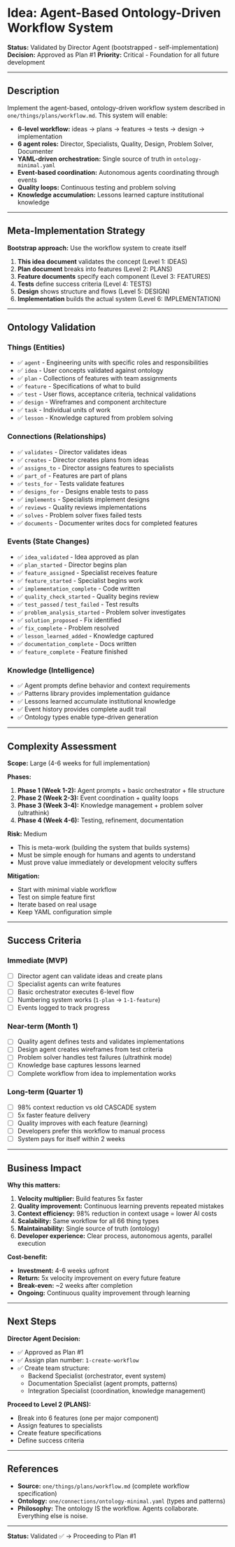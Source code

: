# Idea: Agent-Based Ontology-Driven Workflow System

**Status:** Validated by Director Agent (bootstrapped - self-implementation)
**Decision:** Approved as Plan #1
**Priority:** Critical - Foundation for all future development

---

## Description

Implement the agent-based, ontology-driven workflow system described in `one/things/plans/workflow.md`. This system will enable:

- **6-level workflow:** ideas → plans → features → tests → design → implementation
- **6 agent roles:** Director, Specialists, Quality, Design, Problem Solver, Documenter
- **YAML-driven orchestration:** Single source of truth in `ontology-minimal.yaml`
- **Event-based coordination:** Autonomous agents coordinating through events
- **Quality loops:** Continuous testing and problem solving
- **Knowledge accumulation:** Lessons learned capture institutional knowledge

---

## Meta-Implementation Strategy

**Bootstrap approach:** Use the workflow system to create itself

1. **This idea document** validates the concept (Level 1: IDEAS)
2. **Plan document** breaks into features (Level 2: PLANS)
3. **Feature documents** specify each component (Level 3: FEATURES)
4. **Tests** define success criteria (Level 4: TESTS)
5. **Design** shows structure and flows (Level 5: DESIGN)
6. **Implementation** builds the actual system (Level 6: IMPLEMENTATION)

---

## Ontology Validation

### Things (Entities)
- ✅ `agent` - Engineering units with specific roles and responsibilities
- ✅ `idea` - User concepts validated against ontology
- ✅ `plan` - Collections of features with team assignments
- ✅ `feature` - Specifications of what to build
- ✅ `test` - User flows, acceptance criteria, technical validations
- ✅ `design` - Wireframes and component architecture
- ✅ `task` - Individual units of work
- ✅ `lesson` - Knowledge captured from problem solving

### Connections (Relationships)
- ✅ `validates` - Director validates ideas
- ✅ `creates` - Director creates plans from ideas
- ✅ `assigns_to` - Director assigns features to specialists
- ✅ `part_of` - Features are part of plans
- ✅ `tests_for` - Tests validate features
- ✅ `designs_for` - Designs enable tests to pass
- ✅ `implements` - Specialists implement designs
- ✅ `reviews` - Quality reviews implementations
- ✅ `solves` - Problem solver fixes failed tests
- ✅ `documents` - Documenter writes docs for completed features

### Events (State Changes)
- ✅ `idea_validated` - Idea approved as plan
- ✅ `plan_started` - Director begins plan
- ✅ `feature_assigned` - Specialist receives feature
- ✅ `feature_started` - Specialist begins work
- ✅ `implementation_complete` - Code written
- ✅ `quality_check_started` - Quality begins review
- ✅ `test_passed` / `test_failed` - Test results
- ✅ `problem_analysis_started` - Problem solver investigates
- ✅ `solution_proposed` - Fix identified
- ✅ `fix_complete` - Problem resolved
- ✅ `lesson_learned_added` - Knowledge captured
- ✅ `documentation_complete` - Docs written
- ✅ `feature_complete` - Feature finished

### Knowledge (Intelligence)
- ✅ Agent prompts define behavior and context requirements
- ✅ Patterns library provides implementation guidance
- ✅ Lessons learned accumulate institutional knowledge
- ✅ Event history provides complete audit trail
- ✅ Ontology types enable type-driven generation

---

## Complexity Assessment

**Scope:** Large (4-6 weeks for full implementation)

**Phases:**
1. **Phase 1 (Week 1-2):** Agent prompts + basic orchestrator + file structure
2. **Phase 2 (Week 2-3):** Event coordination + quality loops
3. **Phase 3 (Week 3-4):** Knowledge management + problem solver (ultrathink)
4. **Phase 4 (Week 4-6):** Testing, refinement, documentation

**Risk:** Medium
- This is meta-work (building the system that builds systems)
- Must be simple enough for humans and agents to understand
- Must prove value immediately or development velocity suffers

**Mitigation:**
- Start with minimal viable workflow
- Test on simple feature first
- Iterate based on real usage
- Keep YAML configuration simple

---

## Success Criteria

### Immediate (MVP)
- [ ] Director agent can validate ideas and create plans
- [ ] Specialist agents can write features
- [ ] Basic orchestrator executes 6-level flow
- [ ] Numbering system works (`1-plan` → `1-1-feature`)
- [ ] Events logged to track progress

### Near-term (Month 1)
- [ ] Quality agent defines tests and validates implementations
- [ ] Design agent creates wireframes from test criteria
- [ ] Problem solver handles test failures (ultrathink mode)
- [ ] Knowledge base captures lessons learned
- [ ] Complete workflow from idea to implementation works

### Long-term (Quarter 1)
- [ ] 98% context reduction vs old CASCADE system
- [ ] 5x faster feature delivery
- [ ] Quality improves with each feature (learning)
- [ ] Developers prefer this workflow to manual process
- [ ] System pays for itself within 2 weeks

---

## Business Impact

**Why this matters:**

1. **Velocity multiplier:** Build features 5x faster
2. **Quality improvement:** Continuous learning prevents repeated mistakes
3. **Context efficiency:** 98% reduction in context usage = lower AI costs
4. **Scalability:** Same workflow for all 66 thing types
5. **Maintainability:** Single source of truth (ontology)
6. **Developer experience:** Clear process, autonomous agents, parallel execution

**Cost-benefit:**
- **Investment:** 4-6 weeks upfront
- **Return:** 5x velocity improvement on every future feature
- **Break-even:** ~2 weeks after completion
- **Ongoing:** Continuous quality improvement through learning

---

## Next Steps

**Director Agent Decision:**
- ✅ Approved as Plan #1
- ✅ Assign plan number: `1-create-workflow`
- ✅ Create team structure:
  - Backend Specialist (orchestrator, event system)
  - Documentation Specialist (agent prompts, patterns)
  - Integration Specialist (coordination, knowledge management)

**Proceed to Level 2 (PLANS):**
- Break into 6 features (one per major component)
- Assign features to specialists
- Create feature specifications
- Define success criteria

---

## References

- **Source:** `one/things/plans/workflow.md` (complete workflow specification)
- **Ontology:** `one/connections/ontology-minimal.yaml` (types and patterns)
- **Philosophy:** The ontology IS the workflow. Agents collaborate. Everything else is noise.

---

**Status:** Validated ✅ → Proceeding to Plan #1
